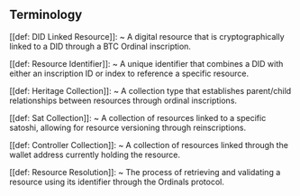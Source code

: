 ## Terminology

[[def: DID Linked Resource]]:
~ A digital resource that is cryptographically linked to a DID through a BTC Ordinal inscription.

[[def: Resource Identifier]]:
~ A unique identifier that combines a DID with either an inscription ID or index to reference a specific resource.

[[def: Heritage Collection]]:
~ A collection type that establishes parent/child relationships between resources through ordinal inscriptions.

[[def: Sat Collection]]:
~ A collection of resources linked to a specific satoshi, allowing for resource versioning through reinscriptions.

[[def: Controller Collection]]:
~ A collection of resources linked through the wallet address currently holding the resource.

[[def: Resource Resolution]]:
~ The process of retrieving and validating a resource using its identifier through the Ordinals protocol.